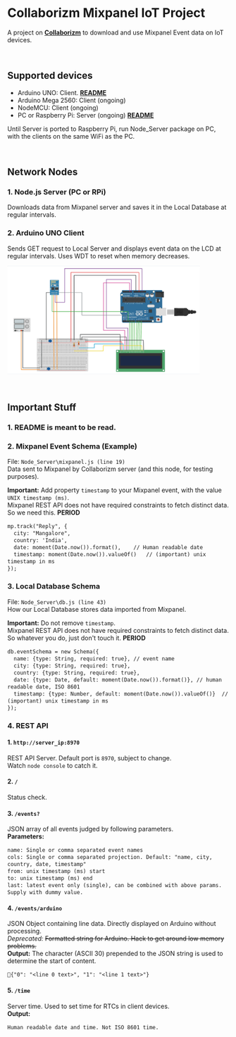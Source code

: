 # **Collaborizm Mixpanel IoT Project**
A project on **[Collaborizm](https://www.collaborizm.com/)** to download and use Mixpanel Event data on IoT devices.

&nbsp;

## **Supported devices**
* Arduino UNO: Client.  **[README](https://github.com/aharshac/Collaborizm_Mixpanel_IoT/blob/master/Arduino_UNO_Client/README.md)**
* Arduino Mega 2560: Client (ongoing)
* NodeMCU: Client (ongoing)
* PC or Raspberry Pi: Server (ongoing)  **[README](https://github.com/aharshac/Collaborizm_Mixpanel_IoT/blob/master/Node_Server/README.md)**

Until Server is ported to Raspberry Pi, run Node_Server package on PC, with the clients on the same WiFi as the PC.

&nbsp;

## **Network Nodes**
### 1. Node.js Server (PC or RPi)
Downloads data from Mixpanel server and saves it in the Local Database at regular intervals.

### 2. Arduino UNO Client
Sends GET request to Local Server and displays event data on the LCD at regular intervals. Uses WDT to reset when memory decreases.

<img src="https://github.com/aharshac/Collaborizm_Mixpanel_IoT/raw/master/Arduino_UNO_Client/Circuit%20Diagram.png" width="437" height="246" />

&nbsp;

## **Important Stuff**
### 1. **README** is meant to be read.

### 2. **Mixpanel Event Schema (Example)**
File: ``Node_Server\mixpanel.js (line 19)``  
Data sent to Mixpanel by Collaborizm server (and this node, for testing purposes).   

**Important:** Add property ``timestamp`` to your Mixpanel event, with the value ``UNIX timestamp (ms)``.   
Mixpanel REST API does not have required constraints to fetch distinct data. So we need this. **PERIOD**
```
mp.track("Reply", {
  city: "Mangalore",
  country: 'India',
  date: moment(Date.now()).format(),	// Human readable date
  timestamp: moment(Date.now()).valueOf()	// (important) unix timestamp in ms
});
```

### 3. **Local Database Schema**
File: ``Node_Server\db.js (line 43)``  
How our Local Database stores data imported from Mixpanel.    
    
**Important:** Do not remove ``timestamp``.   
Mixpanel REST API does not have required constraints to fetch distinct data. So whatever you do, just don't touch it. **PERIOD**
```
db.eventSchema = new Schema({
  name: {type: String, required: true}, // event name
  city: {type: String, required: true},
  country: {type: String, required: true},
  date: {type: Date, default: moment(Date.now()).format()}, // human readable date, ISO 8601
  timestamp: {type: Number, default: moment(Date.now()).valueOf()}	// (important) unix timestamp in ms
});
```

### 4. **REST API**
#### 1. ``http://server_ip:8970``
REST API Server. Default port is ``8970``, subject to change.   
Watch ``node console`` to catch it.

#### 2.  ``/``  
Status check.

#### 3.  ``/events?``   
JSON array of all events judged by following parameters.   
**Parameters:**
```
name: Single or comma separated event names
cols: Single or comma separated projection. Default: "name, city, country, date, timestamp"
from: unix timestamp (ms) start
to: unix timestamp (ms) end
last: latest event only (single), can be combined with above params. Supply with dummy value.
```   

#### 4.  ``/events/arduino``    
JSON Object containing line data. Directly displayed on Arduino without processing.  
_Deprecated:_ ~~Formatted string for Arduino. Hack to get around low memory problems.~~   
**Output:**  The character (ASCII 30) prepended to the JSON string is used to determine the start of content.  
```
{"0": "<line 0 text>", "1": "<line 1 text>"}    
```

#### 5.  ``/time``    
Server time. Used to set time for RTCs in client devices.   
**Output:**   
```
Human readable date and time. Not ISO 8601 time.
```
